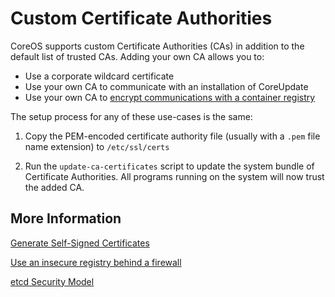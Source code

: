 # Custom Certificate Authorities

CoreOS supports custom Certificate Authorities (CAs) in addition to the default list of trusted CAs. Adding your own CA allows you to:

- Use a corporate wildcard certificate
- Use your own CA to communicate with an installation of CoreUpdate
- Use your own CA to [encrypt communications with a container registry](registry-authentication.md)

The setup process for any of these use-cases is the same:

1. Copy the PEM-encoded certificate authority file (usually with a `.pem` file name extension) to `/etc/ssl/certs`

2. Run the `update-ca-certificates` script to update the system bundle of Certificate Authorities. All programs running on the system will now trust the added CA.

## More Information

[Generate Self-Signed Certificates](generate-self-signed-certificates.md)

[Use an insecure registry behind a firewall](registry-authentication.md#using-a-registry-without-ssl-configured)

[etcd Security Model]({{site.baseurl}}/etcd/docs/latest/security.html)
